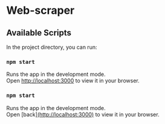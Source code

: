 # Web-scraper


## Available Scripts

In the project directory, you can run:

### `npm start`

Runs the app in the development mode.\
Open [http://localhost:3000](http://localhost:3000) to view it in your browser.

### `npm start`

Runs the app in the development mode.\
Open [back][(http://localhost:3000)](https://github.com/musiienko25/web-scraper-back) to view it in your browser.
